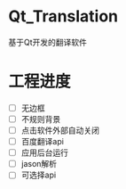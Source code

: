 # Qt_Translation
基于Qt开发的翻译软件
# 工程进度
- [ ] 无边框
- [ ] 不规则背景
- [ ] 点击软件外部自动关闭
- [ ] 百度翻译api
- [ ] 应用后台运行
- [ ] jason解析
- [ ] 可选择api
